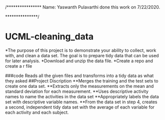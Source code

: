 /****************
Name:   Yaswanth Pulavarthi
done this work on 7/22/2020.


***************/
# UCML-cleaning_data
*The purpose of this project is to demonstrate your ability to collect, work with, and clean a data set. The goal is to prepare tidy data that can be used for later analysis.
*Download and unzip the data file.
*Create a repo and create a r file

###code
Reads all the given files and transforms into a tidy data as what they asked
##Project Discription
**Merges the training and the test sets to create one data set.
**Extracts only the measurements on the mean and standard deviation for each measurement.
**Uses descriptive activity names to name the activities in the data set
**Appropriately labels the data set with descriptive variable names.
**From the data set in step 4, creates a second, independent tidy data set with the average of each variable for each  activity and each subject.